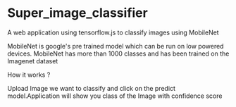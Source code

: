# Super_image_classifier
A web application using tensorflow.js to classify images using MobileNet 

MobileNet is google's pre trained model which can be run on low powered devices.
MobileNet has more than 1000 classes and has been trained on the Imagenet dataset



How it works ? 

Upload Image we want to classify and click on the predict model.Application will show you class of the Image with confidence score

